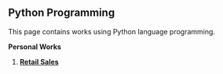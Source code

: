 ## Python Programming


This page contains works using Python language programming.

**Personal Works**

1. <a style="font-weight:bold" href="https://wei-kiat-tan.github.io/Python-Programming/Personal-Works/retail-sales/"> Retail Sales 


 
